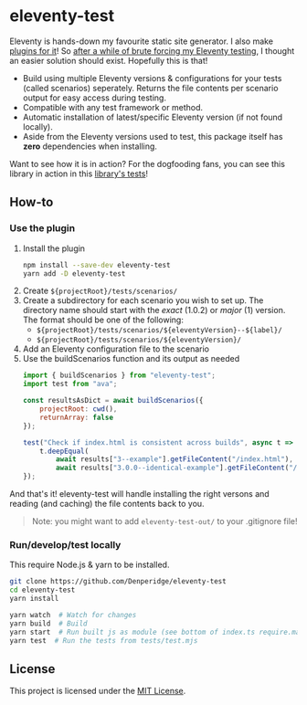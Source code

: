# eleventy-test
Eleventy is hands-down my favourite static site generator. I also make [plugins for it](https://github.com/search?q=owner%3ADenperidge%20topic%3Aeleventy-plugin&type=repositories)! So [after a while of brute forcing my Eleventy testing](https://github.com/Denperidge/eleventy-auto-cache-buster/tree/14787bebe3bb73f4c6bd971196f3bec87812044f/tests), I thought an easier solution should exist. Hopefully this is that!
- Build using multiple Eleventy versions & configurations for your tests (called scenarios) seperately. Returns the file contents per scenario output for easy access during testing.
- Compatible with any test framework or method.
- Automatic installation of latest/specific Eleventy version (if not found locally).
- Aside from the Eleventy versions used to test, this package itself has **zero** dependencies when installing.

Want to see how it is in action? For the dogfooding fans, you can see this library in action in this [library's tests](tests/)!

## How-to
### Use the plugin
1. Install the plugin
   ```bash
   npm install --save-dev eleventy-test
   yarn add -D eleventy-test
   ```
2. Create `${projectRoot}/tests/scenarios/`
3. Create a subdirectory for each scenario you wish to set up. The directory name should start with the *exact* (1.0.2) or *major* (1) version. The format should be one of the following:
    - `${projectRoot}/tests/scenarios/${eleventyVersion}--${label}/`
    - `${projectRoot}/tests/scenarios/${eleventyVersion}/`
3. Add an Eleventy configuration file to the scenario
4. Use the buildScenarios function and its output as needed
    ```js
    import { buildScenarios } from "eleventy-test";
    import test from "ava";

    const resultsAsDict = await buildScenarios({
        projectRoot: cwd(),
        returnArray: false
    });

    test("Check if index.html is consistent across builds", async t => {
        t.deepEqual(
            await results["3--example"].getFileContent("/index.html"), 
            await results["3.0.0--identical-example"].getFileContent("/index.html"));
    });
    ```

And that's it! eleventy-test will handle installing the right versons and reading (and caching) the file contents back to you.


> Note: you might want to add `eleventy-test-out/` to your .gitignore file!

### Run/develop/test locally
This require Node.js & yarn to be installed.
```bash
git clone https://github.com/Denperidge/eleventy-test
cd eleventy-test
yarn install

yarn watch  # Watch for changes
yarn build  # Build
yarn start  # Run built js as module (see bottom of index.ts require.main === module)
yarn test  # Run the tests from tests/test.mjs
```

## License
This project is licensed under the [MIT License](LICENSE).
